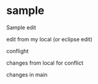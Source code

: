 # sample

Sample edit 


edit from my local (or eclipse edit)


conflight



changes from local for conflict

changes in main

